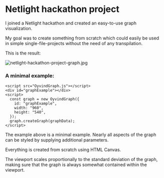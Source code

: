 # Netlight hackathon project

I joined a Netlight hackathon and created an easy-to-use graph visualization.

My goal was to create something from scratch which could easily be used in simple single-file-projects without the need of any transpilation.

This is the result:

![netlight-hackathon-project-graph.jpg](https://cdn.steemitimages.com/DQmPDh9Gg3bo6SAC5unnxv94T7URebfN7bnMAJPTqGDUo1c/netlight-hackathon-project-graph.jpg)

### A minimal example:

```
<script src="OyvindGraph.js"></script>
<div id="graphExample"></div>
<script>
  const graph = new OyvindGraph({
    id: "graphExample",
    width: "960",
    height: "540",
  });
  graph.createGraph(graphData);
</script>
```

The example above is a minimal example. Nearly all aspects of the graph can be styled by supplying additional parameters.

Everything is created from scratch using HTML Canvas.

The viewport scales proportionally to the standard deviation of the graph, making sure that the graph is always somewhat contained within the viewport.

